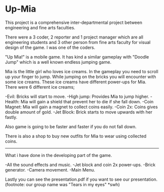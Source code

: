 # Up-Mia
This project is a comprehensive inter-departmental project between engineering and fine arts faculties.
 
There were a 3 coder, 2 reporter and 1 project manager which are all engineering students and 3 other person from fine arts faculty for visual design of the game.
I was one of the coders.
 
"Up Mia!" is a mobile game. It has kind a similar gameplay with "Doodle Jump" which is a well known endless jumping game.

Mia is the little girl who loves ice creams. In the gameplay you need to scroll up your finger to jump. While jumping on the bricks you will encounter with some ice creams.
These ice creams have different power-ups for Mia. There were 6 different ice creams;

-Evil: Bricks will start to move. 
-High jump: Provides Mia to jump higher.
-Health: Mia will gain a shield that prevent her to die if she fall down.
-Coin Magnet: Mia will gain a magnet to collect coins easily.
-Coin 2x: Coins gives double amount of gold.
-Jet Block: Brick starts to move upwards with her fastly.

Also game is going to be faster and faster if you do not fall down.

There is also a shop to buy new outfits for Mia to wear using collected coins.

---------------------------------------------------------------------------------------------------------------------------------------------------------------------------------

What i have done in the developing part of the game.

-All the sound effects and music.
-Jet block and coin 2x power-ups.
-Brick generator.
-Camera movement.
-Main Menu.

Lastly you can see the presentation.pdf if you want to see our presentation.
(footnote: our group name was "Tears in my eyes" *swh)


 
 
 

